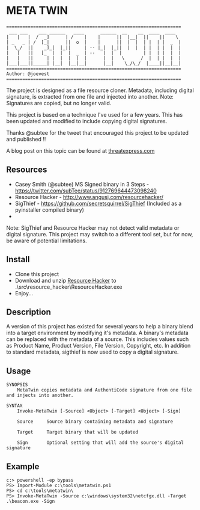 # META TWIN

```
=================================================================
 ___ ___    ___ ______   ____      ______  __    __  ____  ____
|   |   |  /  _]      | /    |    |      ||  |__|  ||    ||    \
| _   _ | /  [_|      ||  o  |    |      ||  |  |  | |  | |  _  |
|  \_/  ||    _]_|  |_||     | -- |_|  |_||  |  |  | |  | |  |  |
|   |   ||   [_  |  |  |  _  | --   |  |  |        | |  | |  |  |
|   |   ||     | |  |  |  |  |      |  |   \      /  |  | |  |  |
|___|___||_____| |__|  |__|__|      |__|    \_/\_/  |____||__|__|
=================================================================
Author: @joevest
=================================================================
```

The project is designed as a file resource cloner.  Metadata, including digital signature, is extracted from one file and injected into another.
Note: Signatures are copied, but no longer valid.  

This project is based on a technique I've used for a few years.  This has been updated and modified to include copying digital signatures.

Thanks @subtee for the tweet that encouraged this project to be updated and published !!

A blog post on this topic can be found at [threatexpress.com](http://threatexpress.com/2017/10/metatwin-borrowing-microsoft-metadata-and-digital-signatures-to-hide-binaries/)

## Resources

 - Casey Smith (@subtee) MS Signed binary in 3 Steps - https://twitter.com/subTee/status/912769644473098240
 - Resource Hacker - http://www.angusj.com/resourcehacker/
 - SigThief - https://github.com/secretsquirrel/SigThief  (Included as a pyinstaller compiled binary)
 - 
Note: SigThief and Resource Hacker may not detect valid metadata or digital signature.  This project may switch to a different tool set, but for now, be aware of potential limitations.

## Install
 
 - Clone this project
 - Download and unzip [Resource Hacker](http://www.angusj.com/resourcehacker/resource_hacker.zip) to .\src\resource_hacker\ResourceHacker.exe
 - Enjoy...

## Description

A version of this project has existed for several years to help a binary blend into a target environment by modifying it's metadata.  A binary's metadata can be replaced with the metadata of a source.  This includes values such as Product Name, Product Version, File Version, Copyright, etc.  In addition to standard metadata, sigthief is now used to copy a digital signature.  

## Usage

```
SYNOPSIS
    MetaTwin copies metadata and AuthentiCode signature from one file and injects into another.

SYNTAX
    Invoke-MetaTwin [-Source] <Object> [-Target] <Object> [-Sign] 

    Source     Source binary containing metadata and signature
    
    Target     Target binary that will be updated

    Sign       Optional setting that will add the source's digital signature   

```

## Example

```
c:> powershell -ep bypass
PS> Import-Module c:\tools\metatwin.ps1
PS> cd c:\tools\metatwin\
PS> Invoke-MetaTwin -Source c:\windows\system32\netcfgx.dll -Target .\beacon.exe -Sign
```

